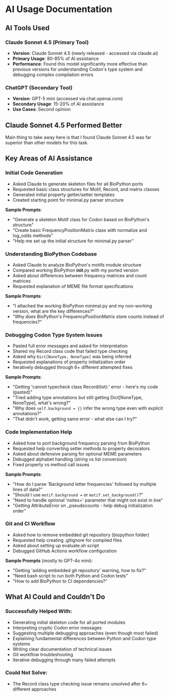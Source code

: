 # AI Usage Documentation

## AI Tools Used

### Claude Sonnet 4.5 (Primary Tool)
* **Version**: Claude Sonnet 4.5 (newly released - accessed via claude.ai)
* **Primary Usage**: 80-85% of AI assistance
* **Performance**: Found this model significantly more effective than previous versions for understanding Codon's type system and debugging complex compilation errors

### ChatGPT (Secondary Tool)
* **Version**: GPT-5 mini (accessed via chat.openai.com)
* **Secondary Usage**: 15-20% of AI assistance
* **Use Cases**: Second opinion

## Claude Sonnet 4.5 Performed Better

Main thing to take away here is that I found Claude Sonnet 4.5 was far superior than other models for this task. 

## Key Areas of AI Assistance

### Initial Code Generation
* Asked Claude to generate skeleton files for all BioPython ports
* Requested basic class structures for Motif, Record, and matrix classes
* Generated initial property getter/setter templates
* Created starting point for minimal.py parser structure

**Sample Prompts**:
* "Generate a skeleton Motif class for Codon based on BioPython's structure"
* "Create basic FrequencyPositionMatrix class with normalize and log_odds methods"
* "Help me set up the initial structure for minimal.py parser"

### Understanding BioPython Codebase
* Asked Claude to analyze BioPython's motifs module structure
* Compared working BioPython __init__.py with my ported version
* Asked about differences between frequency matrices and count matrices
* Requested explanation of MEME file format specifications

**Sample Prompts**:
* "I attached the working BioPython minimal.py and my non-working version, what are the key differences?"
* "Why does BioPython's FrequencyPositionMatrix store counts instead of frequencies?"

### Debugging Codon Type System Issues
* Pasted full error messages and asked for interpretation
* Shared my Record class code that failed type checking
* Asked why `Dict[NoneType, NoneType]` was being inferred
* Requested explanations of property initialization order
* Iteratively debugged through 6+ different attempted fixes

**Sample Prompts**:
* "Getting 'cannot typecheck class Record(list):' error - here's my code (pasted)"
* "Tried adding type annotations but still getting Dict[NoneType, NoneType], what's wrong?"
* "Why does `self.background = {}` infer the wrong type even with explicit annotations?"
* "That didn't work, getting same error - what else can I try?"

### Code Implementation Help
* Asked how to port background frequency parsing from BioPython
* Requested help converting setter methods to property decorators
* Asked about defensive parsing for optional MEME parameters
* Debugged alphabet handling (string vs list conversion)
* Fixed property vs method call issues

**Sample Prompts**:
* "How do I parse 'Background letter frequencies' followed by multiple lines of data?"
* "Should I use `motif.background =` or `motif.set_background()`?"
* "Need to handle optional 'nsites=' parameter that might not exist in line"
* "Getting AttributeError on _pseudocounts - help debug initialization order"

### Git and CI Workflow
* Asked how to remove embedded git repository (biopython folder)
* Requested help creating .gitignore for compiled files
* Asked about setting up evaluate.sh script
* Debugged GitHub Actions workflow configuration

**Sample Prompts** (mostly to GPT-4o mini):
* "Getting 'adding embedded git repository' warning, how to fix?"
* "Need bash script to run both Python and Codon tests"
* "How to add BioPython to CI dependencies?"

## What AI Could and Couldn't Do

### Successfully Helped With:
* Generating initial skeleton code for all ported modules
* Interpreting cryptic Codon error messages
* Suggesting multiple debugging approaches (even though most failed)
* Explaining fundamental differences between Python and Codon type systems
* Writing clear documentation of technical issues
* Git workflow troubleshooting
* Iterative debugging through many failed attempts

### Could Not Solve:
* The Record class type checking issue remains unsolved after 6+ different approaches
